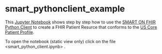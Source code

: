 # smart_pythonclient_example

This [Jupyter Notebook](https://jupyter.org/) shows step by step how to use the [SMART ON FHIR Python Client](https://github.com/smart-on-fhir/client-py) to create a FHIR Patient Resurce
that conforms to the [US Core Patient Profile](http://hl7.org/fhir/us/core/StructureDefinition-us-core-patient.html).

To open the notebook (static view only) click on the file <smart_python_client.ipynb> .

